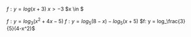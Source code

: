 
$f: y =log(x+3)$
$x>-3$
$x \in $


$f: y = log_3(x^2+4x-5)$
$f: y = log_5 (8-x)-log_5(x+5)$
$f: y = log_\frac{3}{5}(4-x^2)$
